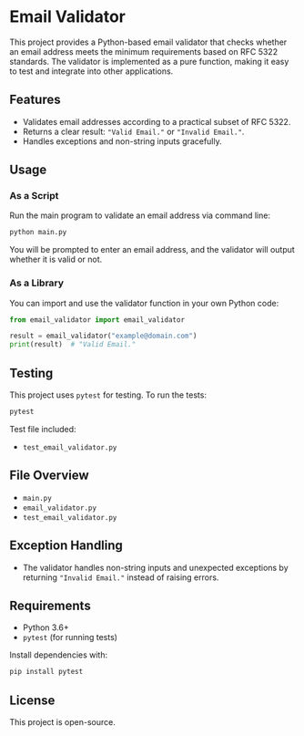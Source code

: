 # Email Validator

This project provides a Python-based email validator that checks whether an email address meets the minimum requirements based on RFC 5322 standards. The validator is implemented as a pure function, making it easy to test and integrate into other applications.

## Features

- Validates email addresses according to a practical subset of RFC 5322.
- Returns a clear result: `"Valid Email."` or `"Invalid Email."`.
- Handles exceptions and non-string inputs gracefully.

## Usage

### As a Script

Run the main program to validate an email address via command line:

```bash
python main.py
```

You will be prompted to enter an email address, and the validator will output whether it is valid or not.

### As a Library

You can import and use the validator function in your own Python code:

```python
from email_validator import email_validator

result = email_validator("example@domain.com")
print(result)  # "Valid Email."
```

## Testing

This project uses `pytest` for testing. To run the tests:

```bash
pytest
```

Test file included:

- `test_email_validator.py`

## File Overview

- `main.py`
- `email_validator.py`
- `test_email_validator.py`

## Exception Handling

- The validator handles non-string inputs and unexpected exceptions by returning `"Invalid Email."` instead of raising errors.

## Requirements

- Python 3.6+
- `pytest` (for running tests)

Install dependencies with:

```bash
pip install pytest
```

## License

This project is open-source.
